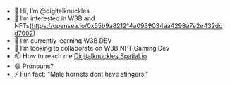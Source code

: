 - 👋 Hi, I’m @digitalknuckles
- 👀 I’m interested in W3B and NFTs(https://opensea.io/0x55b9a821214a0939034aa4298a7e2e432ddd7002)
- 🌱 I’m currently learning W3B DEV
- 💞️ I’m looking to collaborate on W3B NFT Gaming Dev
- 📫 How to reach me [Digitalknuckles Spatial.io](https://www.spatial.io/s/Digitalknuckless-Collectors-View-6716ac267752d9bc2d6c841c?share=8129734405140788373)
- 😄 Pronouns?
- ⚡ Fun fact: "Male hornets dont have stingers."

<!---
digitalknuckles/digitalknuckles is a ✨ special ✨ repository because its `README.md` (this file) appears on your GitHub profile.
You can click the Preview link to take a look at your changes.
--->
